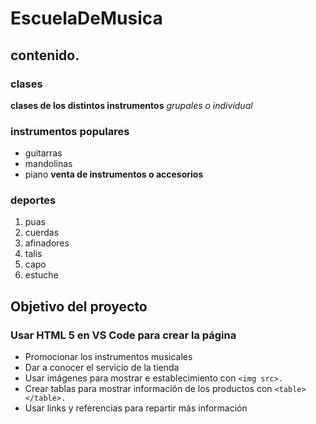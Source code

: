 # EscuelaDeMusica
 ## contenido.
### clases
**clases de los distintos instrumentos**
*grupales o individual*

### instrumentos populares 
* guitarras
* mandolinas
* piano
  **venta de instrumentos o accesorios**
### deportes
1. puas
2. cuerdas
3. afinadores
4. talis
5. capo
6. estuche

## Objetivo del proyecto

### Usar HTML 5 en VS Code para crear la página

* Promocionar los instrumentos musicales
* Dar a conocer el servicio de la tienda
* Usar imágenes para mostrar e establecimiento con `<img src>.`
* Crear tablas para mostrar información de los productos con `<table> </table>.`
* Usar links y referencias para repartir más información
  
